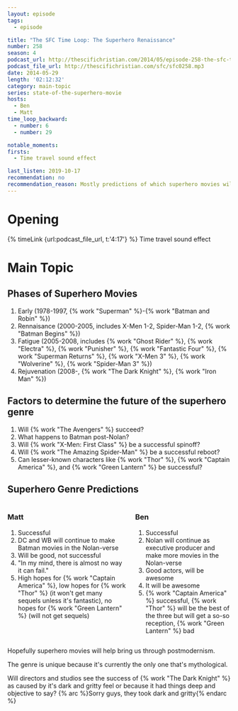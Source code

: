 ```yaml
---
layout: episode
tags:
  - episode

title: "The SFC Time Loop: The Superhero Renaissance"
number: 258
season: 4
podcast_url: http://thescifichristian.com/2014/05/episode-258-the-sfc-time-loop-the-superhero-renaissance/
podcast_file_url: http://thescifichristian.com/sfc/sfc0258.mp3
date: 2014-05-29
length: '02:12:32'
category: main-topic
series: state-of-the-superhero-movie
hosts:
  - Ben
  - Matt
time_loop_backward: 
  - number: 6
  - number: 29

notable_moments: 
firsts:
  - Time travel sound effect

last_listen: 2019-10-17
recommendation: no
recommendation_reason: Mostly predictions of which superhero movies will be good.
---
```

# Opening
{% timeLink {url:podcast_file_url, t:'4:17'} %} Time travel sound effect



# Main Topic
## Phases of Superhero Movies

1. Early (1978-1997, {% work "Superman" %}-{% work "Batman and Robin" %})
2. Rennaisance (2000-2005, includes X-Men 1-2, Spider-Man 1-2, {% work "Batman Begins" %})
3. Fatigue (2005-2008, includes {% work "Ghost Rider" %}, {% work "Electra" %}, {% work "Punisher" %}, {% work "Fantastic Four" %}, {% work "Superman Returns" %}, {% work "X-Men 3" %}, {% work "Wolverine" %}, {% work "Spider-Man 3" %})
4. Rejuvenation (2008-, {% work "The Dark Knight" %}, {% work "Iron Man" %})

## Factors to determine the future of the superhero genre

1. Will {% work "The Avengers" %} succeed?
2. What happens to Batman post-Nolan?
3. Will {% work "X-Men: First Class" %} be a successful spinoff?
4. Will {% work "The Amazing Spider-Man" %} be a successful reboot?
5. Can lesser-known characters like {% work "Thor" %}, {% work "Captain America" %}, and {% work "Green Lantern" %} be successful? 

<div class="top-five">
  <h2 class="has-text-centered">Superhero Genre Predictions</h2>
  <div class="columns">
    <div class="column ben">
      <h3>Matt</h3>
      <ol>
        <li>Successful
        <li>DC and WB will continue to make Batman movies in the Nolan-verse 
        <li>Will be good, not successful
        <li>"In my mind, there is almost no way it can fail."
        <li>High hopes for {% work "Captain America" %}, low hopes for {% work "Thor" %} (it won't get many sequels unless it's fantastic), no hopes for {% work "Green Lantern" %} (will not get sequels)
      </ol>
    </div>
    <div class="column matt">
      <h3>Ben</h3>
      <ol>
        <li>Successful
        <li>Nolan will continue as executive producer and make more movies in the Nolan-verse
        <li>Good actors, will be awesome
        <li>It will be awesome
        <li>{% work "Captain America" %} successful, {% work "Thor" %} will be the best of the three but will get a so-so reception, {% work "Green Lantern" %} bad
      </ol>
    </div>
  </div>
</div>

Hopefully superhero movies will help bring us through postmodernism.

The genre is unique because it's currently the only one that's mythological.

Will directors and studios see the success of {% work "The Dark Knight" %} as caused by it's dark and gritty feel or because it had things deep and objective to say? {% arc %}Sorry guys, they took dark and gritty{% endarc %}